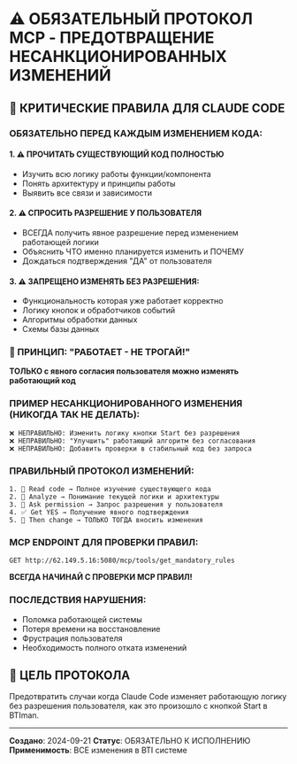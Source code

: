 # ⚠️ ОБЯЗАТЕЛЬНЫЙ ПРОТОКОЛ MCP - ПРЕДОТВРАЩЕНИЕ НЕСАНКЦИОНИРОВАННЫХ ИЗМЕНЕНИЙ

## 🚨 КРИТИЧЕСКИЕ ПРАВИЛА ДЛЯ CLAUDE CODE

### ОБЯЗАТЕЛЬНО ПЕРЕД КАЖДЫМ ИЗМЕНЕНИЕМ КОДА:

#### 1. ⚠️ ПРОЧИТАТЬ СУЩЕСТВУЮЩИЙ КОД ПОЛНОСТЬЮ
- Изучить всю логику работы функции/компонента
- Понять архитектуру и принципы работы
- Выявить все связи и зависимости

#### 2. ⚠️ СПРОСИТЬ РАЗРЕШЕНИЕ У ПОЛЬЗОВАТЕЛЯ
- ВСЕГДА получить явное разрешение перед изменением работающей логики
- Объяснить ЧТО именно планируется изменить и ПОЧЕМУ
- Дождаться подтверждения "ДА" от пользователя

#### 3. ⚠️ ЗАПРЕЩЕНО ИЗМЕНЯТЬ БЕЗ РАЗРЕШЕНИЯ:
- Функциональность которая уже работает корректно
- Логику кнопок и обработчиков событий
- Алгоритмы обработки данных
- Схемы базы данных

### 🔴 ПРИНЦИП: "РАБОТАЕТ - НЕ ТРОГАЙ!"

**ТОЛЬКО с явного согласия пользователя можно изменять работающий код**

### ПРИМЕР НЕСАНКЦИОНИРОВАННОГО ИЗМЕНЕНИЯ (НИКОГДА ТАК НЕ ДЕЛАТЬ):
```
❌ НЕПРАВИЛЬНО: Изменить логику кнопки Start без разрешения
❌ НЕПРАВИЛЬНО: "Улучшить" работающий алгоритм без согласования
❌ НЕПРАВИЛЬНО: Добавить проверки в стабильный код без запроса
```

### ПРАВИЛЬНЫЙ ПРОТОКОЛ ИЗМЕНЕНИЙ:
```
1. 📖 Read code → Полное изучение существующего кода
2. 🤔 Analyze → Понимание текущей логики и архитектуры
3. 🙋 Ask permission → Запрос разрешения у пользователя
4. ✅ Get YES → Получение явного подтверждения
5. 🔧 Then change → ТОЛЬКО ТОГДА вносить изменения
```

### MCP ENDPOINT ДЛЯ ПРОВЕРКИ ПРАВИЛ:
`GET http://62.149.5.16:5080/mcp/tools/get_mandatory_rules`

**ВСЕГДА НАЧИНАЙ С ПРОВЕРКИ MCP ПРАВИЛ!**

### ПОСЛЕДСТВИЯ НАРУШЕНИЯ:
- Поломка работающей системы
- Потеря времени на восстановление
- Фрустрация пользователя
- Необходимость полного отката изменений

## 🎯 ЦЕЛЬ ПРОТОКОЛА
Предотвратить случаи когда Claude Code изменяет работающую логику без разрешения пользователя, как это произошло с кнопкой Start в BTIman.

---
**Создано**: 2024-09-21
**Статус**: ОБЯЗАТЕЛЬНО К ИСПОЛНЕНИЮ
**Применимость**: ВСЕ изменения в BTI системе